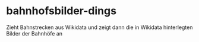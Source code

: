 # bahnhofsbilder-dings

Zieht Bahnstrecken aus Wikidata und zeigt dann die in Wikidata hinterlegten Bilder der Bahnhöfe an

